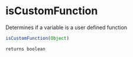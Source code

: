 # isCustomFunction

Determines if a variable is a user defined function

```javascript
isCustomFunction(Object)
```

```javascript
returns boolean
```
